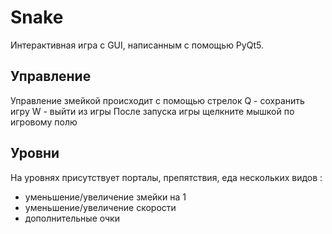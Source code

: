 # Snake
Интерактивная игра с GUI, написанным с помощью PyQt5.
## Управление
Управление змейкой происходит с помощью стрелок
Q - сохранить игру
W - выйти из игры
После запуска игры щелкните мышкой по игровому полю
## Уровни
На уровнях присутствует порталы, препятствия, еда нескольких видов :
* уменьшение/увеличение змейки на 1
* уменьшение/увеличение скорости
* дополнительные очки
